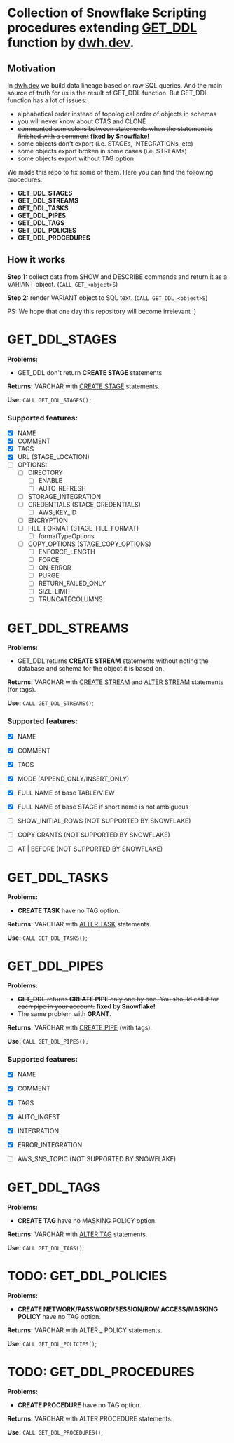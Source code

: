 # Collection of Snowflake Scripting procedures extending [GET_DDL](https://docs.snowflake.com/en/sql-reference/functions/get_ddl.html) function by [dwh.dev](https://dwh.dev).


## Motivation
In [dwh.dev](https://dwh.dev) we build data lineage based on raw SQL queries. And the main source of truth for us is the result of GET_DDL function.
But GET_DDL function has a lot of issues:
  - alphabetical order instead of topological order of objects in schemas
  - you will never know about CTAS and CLONE
  - <del>commented semicolons between statements when the statement is finished with a comment</del> **fixed by Snowflake!**
  - some objects don't export (i.e. STAGEs, INTEGRATIONs, etc)
  - some objects export broken in some cases (i.e. STREAMs)
  - some objects export without TAG option

We made this repo to fix some of them. Here you can find the following procedures:
- **GET_DDL_STAGES**
- **GET_DDL_STREAMS**
- **GET_DDL_TASKS**
- **GET_DDL_PIPES**
- **GET_DDL_TAGS**
- **GET_DDL_POLICIES**
- **GET_DDL_PROCEDURES**

## How it works
**Step 1:** collect data from SHOW and DESCRIBE commands and return it as a VARIANT object. (```CALL GET_<object>S```)

**Step 2:** render VARIANT object to SQL text. (```CALL GET_DDL_<object>S```)

PS: We hope that one day this repository will become irrelevant :)

# **GET_DDL_STAGES**
**Problems:** 
  - GET_DDL don't return **CREATE STAGE** statements

**Returns:** VARCHAR with [CREATE STAGE](https://docs.snowflake.com/en/sql-reference/sql/create-stage.html) statements.

**Use:** ```CALL GET_DDL_STAGES();```

### Supported features:
- [x] NAME
- [x] COMMENT 
- [x] TAGS
- [x] URL (STAGE_LOCATION)
- [ ] OPTIONS:
  - [ ] DIRECTORY
    - [ ] ENABLE
    - [ ] AUTO_REFRESH
  - [ ] STORAGE_INTEGRATION
  - [ ] CREDENTIALS (STAGE_CREDENTIALS)
      - [ ] AWS_KEY_ID
  - [ ] ENCRYPTION
  - [ ] FILE_FORMAT (STAGE_FILE_FORMAT)
    - [ ] formatTypeOptions
  - [ ] COPY_OPTIONS (STAGE_COPY_OPTIONS)
    - [ ] ENFORCE_LENGTH
    - [ ] FORCE
    - [ ] ON_ERROR
    - [ ] PURGE
    - [ ] RETURN_FAILED_ONLY
    - [ ] SIZE_LIMIT
    - [ ] TRUNCATECOLUMNS

# **GET_DDL_STREAMS**
**Problems:** 
  - GET_DDL returns **CREATE STREAM** statements without noting the database and schema for the object it is based on.

**Returns:** VARCHAR with [CREATE STREAM](https://docs.snowflake.com/en/sql-reference/sql/create-stream.html) and [ALTER STREAM](https://docs.snowflake.com/en/sql-reference/sql/alter-stream.html) statements (for tags).

**Use:** ```CALL GET_DDL_STREAMS()```;

### Supported features:
- [x] NAME
- [x] COMMENT 
- [x] TAGS
- [x] MODE (APPEND_ONLY/INSERT_ONLY)
- [x] FULL NAME of base TABLE/VIEW
- [x] FULL NAME of base STAGE if short name is not ambiguous
- [ ] SHOW_INITIAL_ROWS (NOT SUPPORTED BY SNOWFLAKE)
- [ ] COPY GRANTS (NOT SUPPORTED BY SNOWFLAKE)
- [ ] AT | BEFORE (NOT SUPPORTED BY SNOWFLAKE)


# **GET_DDL_TASKS**
**Problems:** 
  - **CREATE TASK** have no TAG option.

**Returns:** VARCHAR with [ALTER TASK](https://docs.snowflake.com/en/sql-reference/sql/alter-task.html) statements.

**Use:** ```CALL GET_DDL_TASKS()```;

# **GET_DDL_PIPES**
**Problems:** 
  - <del>**GET_DDL** returns **CREATE PIPE** only one by one. You should call it for each pipe in your account.</del> **fixed by Snowflake!** 
  - The same problem with **GRANT**.

**Returns:** VARCHAR with [CREATE PIPE](https://docs.snowflake.com/en/sql-reference/sql/create-pipe.html) (with tags).

**Use:** ```CALL GET_DDL_PIPES();```

### Supported features:
- [x] NAME
- [x] COMMENT 
- [x] TAGS
- [x] AUTO_INGEST
- [x] INTEGRATION
- [x] ERROR_INTEGRATION
- [ ] AWS_SNS_TOPIC (NOT SUPPORTED BY SNOWFLAKE)


# **GET_DDL_TAGS**
**Problems:** 
  - **CREATE TAG** have no MASKING POLICY option.

**Returns:** VARCHAR with [ALTER TAG](https://docs.snowflake.com/en/sql-reference/sql/alter-tag) statements.

**Use:** ```CALL GET_DDL_TAGS()```;



# TODO: **GET_DDL_POLICIES**
**Problems:** 
  - **CREATE NETWORK/PASSWORD/SESSION/ROW ACCESS/MASKING POLICY** have no TAG option.

**Returns:** VARCHAR with ALTER _ POLICY statements.

**Use:** ```CALL GET_DDL_POLICIES()```;

# TODO: **GET_DDL_PROCEDURES**
**Problems:** 
  - **CREATE PROCEDURE** have no TAG option.

**Returns:** VARCHAR with ALTER PROCEDURE statements.

**Use:** ```CALL GET_DDL_PROCEDURES()```;